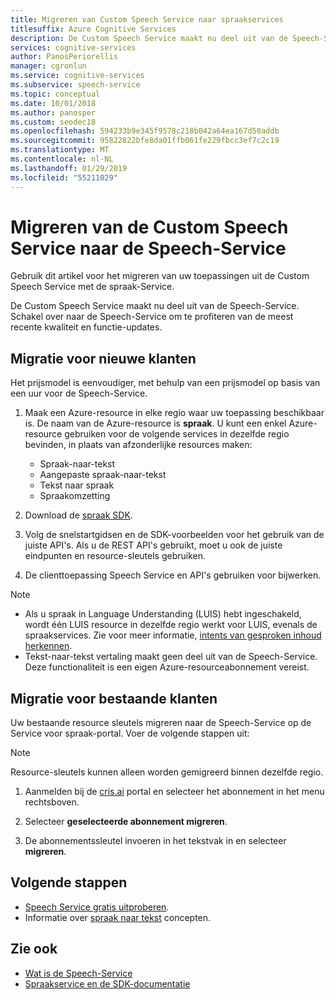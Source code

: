 ```yaml
---
title: Migreren van Custom Speech Service naar spraakservices
titlesuffix: Azure Cognitive Services
description: De Custom Speech Service maakt nu deel uit van de Speech-Service. Schakel over naar de Speech-Service om te profiteren van de meest recente kwaliteit en functie-updates.
services: cognitive-services
author: PanosPeriorellis
manager: cgronlun
ms.service: cognitive-services
ms.subservice: speech-service
ms.topic: conceptual
ms.date: 10/01/2018
ms.author: panosper
ms.custom: seodec18
ms.openlocfilehash: 594233b9e345f9578c218b042a64ea167d50addb
ms.sourcegitcommit: 95822822bfe8da01ffb061fe229fbcc3ef7c2c19
ms.translationtype: MT
ms.contentlocale: nl-NL
ms.lasthandoff: 01/29/2019
ms.locfileid: "55211029"
---
```

# <a name="migrate-from-the-custom-speech-service-to-the-speech-service"></a>Migreren van de Custom Speech Service naar de Speech-Service

Gebruik dit artikel voor het migreren van uw toepassingen uit de Custom Speech Service met de spraak-Service.

De Custom Speech Service maakt nu deel uit van de Speech-Service. Schakel over naar de Speech-Service om te profiteren van de meest recente kwaliteit en functie-updates.

## <a name="migration-for-new-customers"></a>Migratie voor nieuwe klanten

Het prijsmodel is eenvoudiger, met behulp van een prijsmodel op basis van een uur voor de Speech-Service.  

1. Maak een Azure-resource in elke regio waar uw toepassing beschikbaar is. De naam van de Azure-resource is **spraak**. U kunt een enkel Azure-resource gebruiken voor de volgende services in dezelfde regio bevinden, in plaats van afzonderlijke resources maken:

    * Spraak-naar-tekst
    * Aangepaste spraak-naar-tekst
    * Tekst naar spraak
    * Spraakomzetting

2. Download de [spraak SDK](speech-sdk.md).

3. Volg de snelstartgidsen en de SDK-voorbeelden voor het gebruik van de juiste API's. Als u de REST API's gebruikt, moet u ook de juiste eindpunten en resource-sleutels gebruiken.

4. De clienttoepassing Speech Service en API's gebruiken voor bijwerken.

> [!NOTE]
> * Als u spraak in Language Understanding (LUIS) hebt ingeschakeld, wordt één LUIS resource in dezelfde regio werkt voor LUIS, evenals de spraakservices. Zie voor meer informatie, [intents van gesproken inhoud herkennen](how-to-recognize-intents-from-speech-csharp.md).
> * Tekst-naar-tekst vertaling maakt geen deel uit van de Speech-Service. Deze functionaliteit is een eigen Azure-resourceabonnement vereist.
 


## <a name="migration-for-existing-customers"></a>Migratie voor bestaande klanten

Uw bestaande resource sleutels migreren naar de Speech-Service op de Service voor spraak-portal. Voer de volgende stappen uit:

> [!NOTE]
> Resource-sleutels kunnen alleen worden gemigreerd binnen dezelfde regio.

1. Aanmelden bij de [cris.ai](http://www.cris.ai) portal en selecteer het abonnement in het menu rechtsboven.

2. Selecteer **geselecteerde abonnement migreren**.

3. De abonnementssleutel invoeren in het tekstvak in en selecteer **migreren**.

## <a name="next-steps"></a>Volgende stappen

* [Speech Service gratis uitproberen](get-started.md).
* Informatie over [spraak naar tekst](./speech-to-text.md) concepten.

## <a name="see-also"></a>Zie ook

* [Wat is de Speech-Service](overview.md)
* [Spraakservice en de SDK-documentatie](speech-sdk.md#get-the-sdk)
